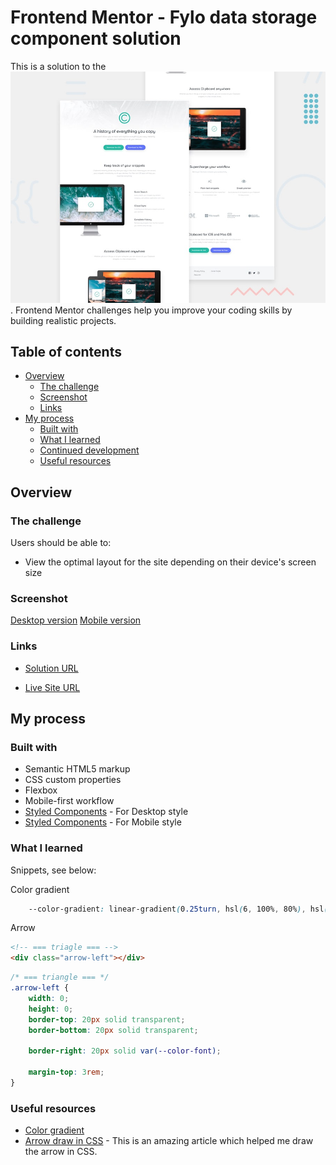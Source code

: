 # Frontend Mentor - Fylo data storage component solution

This is a solution to the ![Fylo data storage component challenge on Frontend Mentor](./design/desktop-preview.jpg). Frontend Mentor challenges help you improve your coding skills by building realistic projects. 

## Table of contents

- [Overview](#overview)
  - [The challenge](#the-challenge)
  - [Screenshot](#screenshot)
  - [Links](#links)
- [My process](#my-process)
  - [Built with](#built-with)
  - [What I learned](#what-i-learned)
  - [Continued development](#continued-development)
  - [Useful resources](#useful-resources)

## Overview

### The challenge

Users should be able to:

- View the optimal layout for the site depending on their device's screen size

### Screenshot

[Desktop version](./design/desktop-design.jpg)
[Mobile version](./design/mobile-design.jpg)

### Links

- [Solution URL](https://github.com/TMraz/Clipboard-landing-page.github.io)

- [Live Site URL](https://tmraz.github.io/Clipboard-landing-page.github.io/)

## My process

### Built with

- Semantic HTML5 markup
- CSS custom properties
- Flexbox
- Mobile-first workflow
- [Styled Components](./css/main.css) - For Desktop style
- [Styled Components](./css/mobile.css) - For Mobile style

### What I learned

Snippets, see below:

Color gradient

```css
    --color-gradient: linear-gradient(0.25turn, hsl(6, 100%, 80%), hsl(335, 100%, 65%));

```

Arrow

```html
<!-- === triagle === -->
<div class="arrow-left"></div>
```

```css
/* === triangle === */  
.arrow-left {
    width: 0; 
    height: 0; 
    border-top: 20px solid transparent;
    border-bottom: 20px solid transparent; 

    border-right: 20px solid var(--color-font); 

    margin-top: 3rem;
}

```

### Useful resources

- [Color gradient](https://developer.mozilla.org/en-US/docs/Web/CSS/gradient/linear-gradient())
- [Arrow draw in CSS](https://css-tricks.com/snippets/css/css-triangle/) - This is an amazing article which helped me draw the arrow in CSS.
